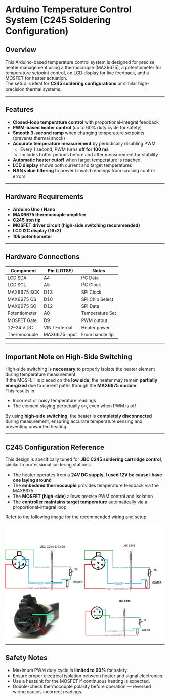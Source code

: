 # Arduino Temperature Control System (C245 Soldering Configuration)

## Overview
This Arduino-based temperature control system is designed for precise heater management using a thermocouple (MAX6675), a potentiometer for temperature setpoint control, an LCD display for live feedback, and a MOSFET for heater actuation.  
The setup is ideal for **C245 soldering configurations** or similar high-precision thermal systems.

---

## Features
- **Closed-loop temperature control** with proportional–integral feedback  
- **PWM-based heater control** (up to 60% duty cycle for safety)  
- **Smooth 3-second ramp** when changing temperature setpoints (prevents thermal shock)  
- **Accurate temperature measurement** by periodically disabling PWM  
  - Every 1 second, PWM turns **off for 100 ms**
  - Includes buffer periods before and after measurement for stability  
- **Automatic heater cutoff** when target temperature is reached  
- **LCD display** shows both current and target temperatures  
- **NAN value filtering** to prevent invalid readings from causing control errors

---

## Hardware Requirements
- **Arduino Uno / Nano**
- **MAX6675 thermocouple amplifier**
- **C245 iron tip**
- **MOSFET driver circuit (high-side switching recommended)**
- **LCD I2C display (16x2)**
- **10k potentiometer**

 ---
## Hardware Connections

| Component | Pin (LGT8F) | Notes |
|------------|--------------|-------|
| LCD SDA | A4 | I²C Data |
| LCD SCL | A5 | I²C Clock |
| MAX6675 SCK | D13 | SPI Clock |
| MAX6675 CS | D10 | SPI Chip Select |
| MAX6675 SO | D12 | SPI Data |
| Potentiometer | A0 | Temperature Set |
| MOSFET Gate | D9 | PWM output |
| 12–24 V DC | VIN / External | Heater power |
| Thermocouple | MAX6675 input | From handle tip |

---

## Important Note on High-Side Switching
High-side switching is **necessary** to properly isolate the heater element during temperature measurement.  
If the MOSFET is placed on the **low side**, the heater may remain **partially energized** due to current paths through the **MAX6675 module**.  
This results in:
- Incorrect or noisy temperature readings  
- The element staying perpetually on, even when PWM is off  

By using **high-side switching**, the heater is **completely disconnected** during measurement, ensuring accurate temperature sensing and preventing unwanted heating.

---

## C245 Configuration Reference
This design is specifically tuned for **JBC C245 soldering cartridge control**, similar to professional soldering stations:
- The heater operates from a **24V DC supply, I used 12V be cause i have one laying around**
- The **embedded thermocouple** provides temperature feedback via the MAX6675
- The **MOSFET (high-side)** allows precise PWM control and isolation  
- The **controller maintains target temperature** automatically via a proportional–integral loop  

Refer to the following image for the recommended wiring and setup:

![C245 Configuration Diagram](/image.png)

---

## Safety Notes
- Maximum PWM duty cycle is **limited to 60%** for safety.
- Ensure proper electrical isolation between heater and signal electronics.
- Use a heatsink for the MOSFET if continuous heating is expected.
- Double-check thermocouple polarity before operation — reversed wiring causes incorrect readings.

